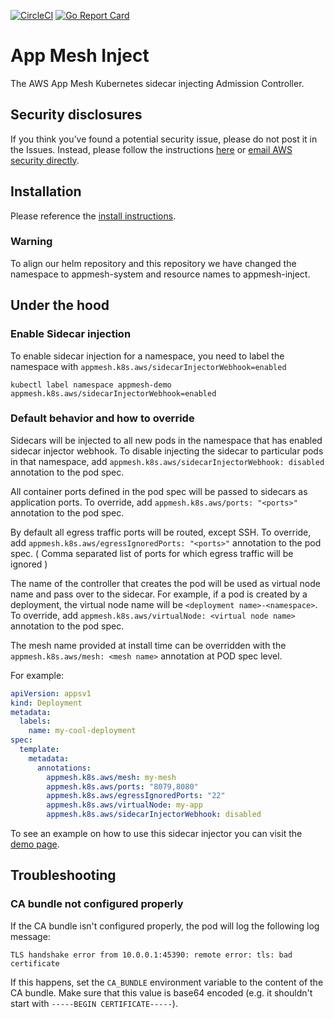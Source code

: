 [![CircleCI](https://circleci.com/gh/aws/aws-app-mesh-inject/tree/master.svg?style=svg)](https://circleci.com/gh/aws/aws-app-mesh-inject/tree/master)
[![Go Report Card](https://goreportcard.com/badge/github.com/aws/aws-app-mesh-inject)](https://goreportcard.com/report/github.com/aws/aws-app-mesh-inject)

# App Mesh Inject

The AWS App Mesh Kubernetes sidecar injecting Admission Controller.

## Security disclosures

If you think you’ve found a potential security issue, please do not post it in the Issues.  Instead, please follow the instructions [here](https://aws.amazon.com/security/vulnerability-reporting/) or [email AWS security directly](mailto:aws-security@amazon.com).

## Installation
Please reference the [install instructions](INSTALL.md).

### Warning
To align our helm repository and this repository we have changed the namespace to appmesh-system and resource names to appmesh-inject. 

## Under the hood
### Enable Sidecar injection

To enable sidecar injection for a namespace, you need to label the namespace with `appmesh.k8s.aws/sidecarInjectorWebhook=enabled`

```
kubectl label namespace appmesh-demo appmesh.k8s.aws/sidecarInjectorWebhook=enabled
```

### Default behavior and how to override

Sidecars will be injected to all new pods in the namespace that has enabled sidecar injector webhook. To disable injecting the sidecar
to particular pods in that namespace, add `appmesh.k8s.aws/sidecarInjectorWebhook: disabled` annotation to the pod spec.

All container ports defined in the pod spec will be passed to sidecars as application ports.
To override, add `appmesh.k8s.aws/ports: "<ports>"` annotation to the pod spec.

By default all egress traffic ports will be routed, except SSH.
To override, add `appmesh.k8s.aws/egressIgnoredPorts: "<ports>"` annotation to the pod spec. ( Comma separated list of ports for which egress traffic will be ignored )

The name of the controller that creates the pod will be used as virtual node name and pass over to the sidecar. For example, if a pod
is created by a deployment, the virtual node name will be `<deployment name>-<namespace>`.
To override, add `appmesh.k8s.aws/virtualNode: <virtual node name>` annotation to the pod spec.

The mesh name provided at install time can be overridden with the `appmesh.k8s.aws/mesh: <mesh name>` annotation at POD spec level.

For example:
```yaml
apiVersion: appsv1
kind: Deployment
metadata:
  labels:
    name: my-cool-deployment
spec:
  template:
    metadata:
      annotations:
        appmesh.k8s.aws/mesh: my-mesh
        appmesh.k8s.aws/ports: "8079,8080"
        appmesh.k8s.aws/egressIgnoredPorts: "22"
        appmesh.k8s.aws/virtualNode: my-app
        appmesh.k8s.aws/sidecarInjectorWebhook: disabled
```

To see an example on how to use this sidecar injector you can visit the [demo page](https://github.com/aws/aws-app-mesh-examples/tree/master/examples/). 

## Troubleshooting

### CA bundle not configured properly

If the CA bundle isn't configured properly, the pod will log the following log message:

```
TLS handshake error from 10.0.0.1:45390: remote error: tls: bad certificate
```

If this happens, set the `CA_BUNDLE` environment variable to the content of the CA bundle. Make sure that this value is base64 encoded (e.g. it shouldn't start with `-----BEGIN CERTIFICATE-----`).
